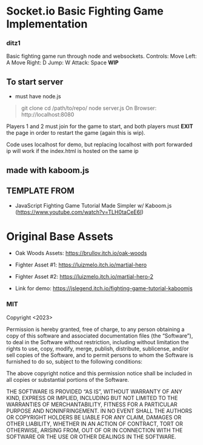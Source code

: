 # Socket.io Basic Fighting Game Implementation #
### ditz1 ###

Basic fighting game run through node and websockets.
Controls:
Move Left: A
Move Right: D
Jump: W
Attack: Space
**WIP**

## To start server ##
- must have node.js

> git clone <repository>
> cd /path/to/repo/
> node server.js
On Browser:
> http://localhost:8080

Players 1 and 2 must join for the game to start,
and both players must **EXIT** the page in order to 
restart the game (again this is wip).

Code uses localhost for demo, but replacing
localhost with port forwarded ip will work 
if the index.html is hosted on the same ip


## made with kaboom.js ##

## TEMPLATE FROM ##

- JavaScript Fighting Game Tutorial Made Simpler w/ Kaboom.js (https://www.youtube.com/watch?v=TLH0taCeE6I)

# Original Base Assets #

- Oak Woods Assets: https://brullov.itch.io/oak-woods

- Fighter Asset #1: https://luizmelo.itch.io/martial-hero

- Fighter Asset #2: https://luizmelo.itch.io/martial-hero-2

- Link for demo: https://jslegend.itch.io/fighting-game-tutorial-kaboomjs

### MIT ###
Copyright <2023> <Daniel Itzler>

Permission is hereby granted, free of charge, to any person obtaining a copy of this software and associated documentation files (the “Software”), to deal in the Software without restriction, including without limitation the rights to use, copy, modify, merge, publish, distribute, sublicense, and/or sell copies of the Software, and to permit persons to whom the Software is furnished to do so, subject to the following conditions:

The above copyright notice and this permission notice shall be included in all copies or substantial portions of the Software.

THE SOFTWARE IS PROVIDED “AS IS”, WITHOUT WARRANTY OF ANY KIND, EXPRESS OR IMPLIED, INCLUDING BUT NOT LIMITED TO THE WARRANTIES OF MERCHANTABILITY, FITNESS FOR A PARTICULAR PURPOSE AND NONINFRINGEMENT. IN NO EVENT SHALL THE AUTHORS OR COPYRIGHT HOLDERS BE LIABLE FOR ANY CLAIM, DAMAGES OR OTHER LIABILITY, WHETHER IN AN ACTION OF CONTRACT, TORT OR OTHERWISE, ARISING FROM, OUT OF OR IN CONNECTION WITH THE SOFTWARE OR THE USE OR OTHER DEALINGS IN THE SOFTWARE.
